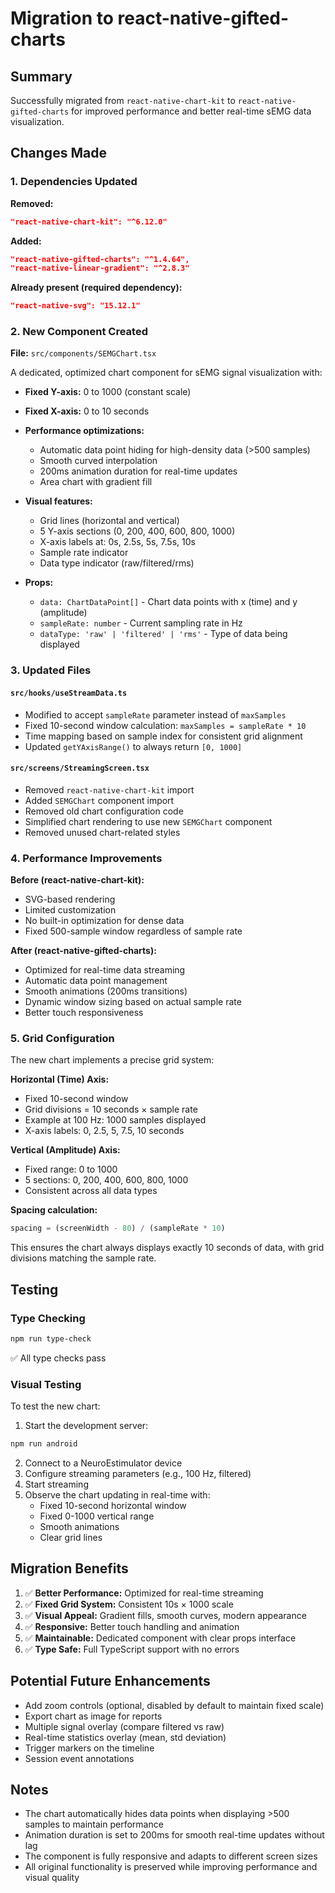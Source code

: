 # Migration to react-native-gifted-charts

## Summary

Successfully migrated from `react-native-chart-kit` to `react-native-gifted-charts` for improved performance and better real-time sEMG data visualization.

## Changes Made

### 1. Dependencies Updated

**Removed:**
```json
"react-native-chart-kit": "^6.12.0"
```

**Added:**
```json
"react-native-gifted-charts": "^1.4.64",
"react-native-linear-gradient": "^2.8.3"
```

**Already present (required dependency):**
```json
"react-native-svg": "15.12.1"
```

### 2. New Component Created

**File:** `src/components/SEMGChart.tsx`

A dedicated, optimized chart component for sEMG signal visualization with:

- **Fixed Y-axis:** 0 to 1000 (constant scale)
- **Fixed X-axis:** 0 to 10 seconds
- **Performance optimizations:**
  - Automatic data point hiding for high-density data (>500 samples)
  - Smooth curved interpolation
  - 200ms animation duration for real-time updates
  - Area chart with gradient fill

- **Visual features:**
  - Grid lines (horizontal and vertical)
  - 5 Y-axis sections (0, 200, 400, 600, 800, 1000)
  - X-axis labels at: 0s, 2.5s, 5s, 7.5s, 10s
  - Sample rate indicator
  - Data type indicator (raw/filtered/rms)

- **Props:**
  - `data: ChartDataPoint[]` - Chart data points with x (time) and y (amplitude)
  - `sampleRate: number` - Current sampling rate in Hz
  - `dataType: 'raw' | 'filtered' | 'rms'` - Type of data being displayed

### 3. Updated Files

#### `src/hooks/useStreamData.ts`
- Modified to accept `sampleRate` parameter instead of `maxSamples`
- Fixed 10-second window calculation: `maxSamples = sampleRate * 10`
- Time mapping based on sample index for consistent grid alignment
- Updated `getYAxisRange()` to always return `[0, 1000]`

#### `src/screens/StreamingScreen.tsx`
- Removed `react-native-chart-kit` import
- Added `SEMGChart` component import
- Removed old chart configuration code
- Simplified chart rendering to use new `SEMGChart` component
- Removed unused chart-related styles

### 4. Performance Improvements

**Before (react-native-chart-kit):**
- SVG-based rendering
- Limited customization
- No built-in optimization for dense data
- Fixed 500-sample window regardless of sample rate

**After (react-native-gifted-charts):**
- Optimized for real-time data streaming
- Automatic data point management
- Smooth animations (200ms transitions)
- Dynamic window sizing based on actual sample rate
- Better touch responsiveness

### 5. Grid Configuration

The new chart implements a precise grid system:

**Horizontal (Time) Axis:**
- Fixed 10-second window
- Grid divisions = 10 seconds × sample rate
- Example at 100 Hz: 1000 samples displayed
- X-axis labels: 0, 2.5, 5, 7.5, 10 seconds

**Vertical (Amplitude) Axis:**
- Fixed range: 0 to 1000
- 5 sections: 0, 200, 400, 600, 800, 1000
- Consistent across all data types

**Spacing calculation:**
```typescript
spacing = (screenWidth - 80) / (sampleRate * 10)
```

This ensures the chart always displays exactly 10 seconds of data, with grid divisions matching the sample rate.

## Testing

### Type Checking
```bash
npm run type-check
```
✅ All type checks pass

### Visual Testing
To test the new chart:

1. Start the development server:
```bash
npm run android
```

2. Connect to a NeuroEstimulator device
3. Configure streaming parameters (e.g., 100 Hz, filtered)
4. Start streaming
5. Observe the chart updating in real-time with:
   - Fixed 10-second horizontal window
   - Fixed 0-1000 vertical range
   - Smooth animations
   - Clear grid lines

## Migration Benefits

1. ✅ **Better Performance:** Optimized for real-time streaming
2. ✅ **Fixed Grid System:** Consistent 10s × 1000 scale
3. ✅ **Visual Appeal:** Gradient fills, smooth curves, modern appearance
4. ✅ **Responsive:** Better touch handling and animation
5. ✅ **Maintainable:** Dedicated component with clear props interface
6. ✅ **Type Safe:** Full TypeScript support with no errors

## Potential Future Enhancements

- Add zoom controls (optional, disabled by default to maintain fixed scale)
- Export chart as image for reports
- Multiple signal overlay (compare filtered vs raw)
- Real-time statistics overlay (mean, std deviation)
- Trigger markers on the timeline
- Session event annotations

## Notes

- The chart automatically hides data points when displaying >500 samples to maintain performance
- Animation duration is set to 200ms for smooth real-time updates without lag
- The component is fully responsive and adapts to different screen sizes
- All original functionality is preserved while improving performance and visual quality
